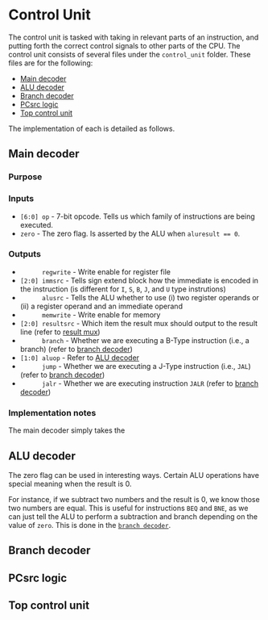 # Control Unit

The control unit is tasked with taking in relevant parts of an instruction, and putting forth the correct control signals to other parts of the CPU. 
The control unit consists of several files under the ```control_unit``` folder. These files are for the following:

- [Main decoder](#main-decoder)
- [ALU decoder](#alu-decoder)
- [Branch decoder](#branch-decoder)
- [PCsrc logic](#pcsrc-logic)
- [Top control unit](#top-control-unit)

The implementation of each is detailed as follows.

## Main decoder

### Purpose

### Inputs

- `[6:0] op` - 7-bit opcode. Tells us which family of instructions are being executed.
- `zero` - The zero flag. Is asserted by the ALU when `aluresult == 0`. 

### Outputs

- `      regwrite`  - Write enable for register file
- `[2:0] immsrc`    - Tells sign extend block how the immediate is encoded in the instruction (is different for `I`, `S`, `B`, `J`, and `U` type instrutions)
- `      alusrc`    - Tells the ALU whether to use (i) two register operands or (ii) a register operand and an immediate operand
- `      memwrite`  - Write enable for memory
- `[2:0] resultsrc` - Which item the result mux should output to the result line (refer to [result mux](result_mux.md))
- `      branch`    - Whether we are executing a B-Type instruction (i.e., a branch) (refer to [branch decoder](#branch-decoder))
- `[1:0] aluop`     - Refer to [ALU decoder](#alu-decoder)
- `      jump`      - Whether we are executing a J-Type instruction (i.e., `JAL`) (refer to [branch decoder](#branch-decoder))
- `      jalr`      - Whether we are executing instruction `JALR` (refer to [branch decoder](#branch-decoder))

### Implementation notes

The main decoder simply takes the 



## ALU decoder

The zero flag can be used in interesting ways. Certain ALU operations have special meaning when the result is 0. 

For instance, if we subtract two numbers and the result is 0, we know those two numbers are equal. This is useful for instructions `BEQ` and `BNE`, as we can just tell the ALU to perform a subtraction and branch depending on the value of `zero`. This is done in the [`branch decoder`](#branch-decoder).

## Branch decoder

## PCsrc logic

## Top control unit



